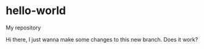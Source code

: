 # hello-world
My repository

Hi there, I just wanna make some changes to this new branch.
Does it work?
